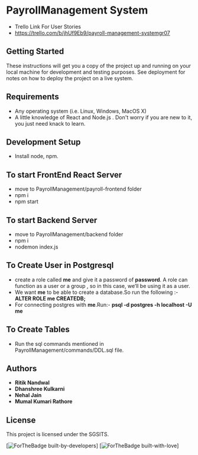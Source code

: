 # PayrollManagement System

- Trello Link For User Stories
- https://trello.com/b/jhUf9Eb9/payroll-management-systemgr07

## Getting Started

These instructions will get you a copy of the project up and running on your local machine for development and testing purposes. See deployment for notes on how to deploy the project on a live system.

## Requirements

- Any operating system (i.e. Linux, Windows, MacOS X)
- A little knowledge of React and Node.js . Don't worry if you are new to it, you just need knack to learn.

## Development Setup

- Install node, npm.

## To start FrontEnd React Server

- move to PayrollManagement/payroll-frontend folder
- npm i
- npm start

## To start Backend Server

- move to PayrollManagement/backend folder
- npm i
- nodemon index.js

## To Create User in Postgresql

- create a role called **me** and give it a password of **password**. A role can function as a user or a group , so in this case, we’ll be using it as a user.
- We want **me** to be able to create a database.So run the following :-
  **ALTER ROLE me CREATEDB;**
- For connecting postgres with **me**.Run:-
  **psql -d postgres -h localhost -U me**

## To Create Tables

- Run the sql commands mentioned in PayrollManagement/commands/DDL.sql file.

## Authors

- **Ritik Nandwal**
- **Dhanshree Kulkarni**
- **Nehal Jain**
- **Mumal Kumari Rathore**

## License

This project is licensed under the SGSITS.

[![ForTheBadge built-by-developers](http://ForTheBadge.com/images/badges/built-by-developers.svg)]
[![ForTheBadge built-with-love](http://ForTheBadge.com/images/badges/built-with-love.svg)]
